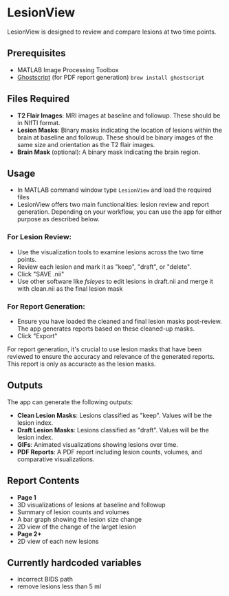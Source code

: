# LesionView

LesionView is designed to review and compare lesions at two time points. 

## Prerequisites

- MATLAB Image Processing Toolbox
- [Ghostscript](https://www.ghostscript.com/) (for PDF report generation)
    `brew install ghostscript`

## Files Required

- **T2 Flair Images**: MRI images at baseline and followup. These should be in NIfTI format.
- **Lesion Masks**: Binary masks indicating the location of lesions within the brain at baseline and followup. These should be binary images of the same size and orientation as the T2 flair images.
- **Brain Mask** (optional): A binary mask indicating the brain region. 

## Usage

- In MATLAB command window type `LesionView` and load the required files
- LesionView offers two main functionalities: lesion review and report generation. Depending on your workflow, you can use the app for either purpose as described below.

### For Lesion Review:
- Use the visualization tools to examine lesions across the two time points.
- Review each lesion and mark it as "keep", "draft", or "delete".
- Click "SAVE .nii"
- Use other software like *fsleyes* to edit lesions in draft.nii and merge it with clean.nii as the final lesion mask 

### For Report Generation:
- Ensure you have loaded the cleaned and final lesion masks post-review. The app generates reports based on these cleaned-up masks.
- Click "Export" 

For report generation, it's crucial to use lesion masks that have been reviewed to ensure the accuracy and relevance of the generated reports. This report is only as accuracte as the lesion masks. 


## Outputs

The app can generate the following outputs:

- **Clean Lesion Masks**: Lesions classified as "keep". Values will be the lesion index.
- **Draft Lesion Masks**: Lesions classified as "draft". Values will be the lesion index. 
- **GIFs**: Animated visualizations showing lesions over time.
- **PDF Reports**: A PDF report including lesion counts, volumes, and comparative visualizations.

## Report Contents
- **Page 1**
- 3D visualizations of lesions at baseline and followup
- Summary of lesion counts and volumes
- A bar graph showing the lesion size change
- 2D view of the change of the larget lesion
- **Page 2+**
- 2D view of each new lesions

## Currently hardcoded variables 
- incorrect BIDS path
- remove lesions less than 5 ml 





